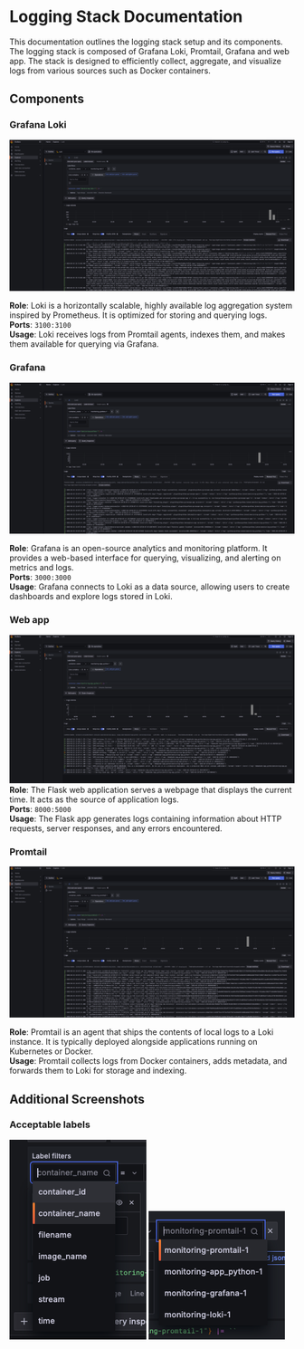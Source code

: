 # Logging Stack Documentation

This documentation outlines the logging stack setup and its components. The logging stack is composed of Grafana Loki,
Promtail, Grafana and web app. The stack is designed to efficiently collect, aggregate, and visualize logs from various
sources
such as Docker containers.

## Components

### Grafana Loki

![](screenshoots/loki.png)

**Role**: Loki is a horizontally scalable, highly available log aggregation system inspired by Prometheus. It is
optimized for storing and querying logs.\
**Ports**: `3100:3100`\
**Usage**: Loki receives logs from Promtail agents, indexes them, and makes them available for querying via Grafana.

### Grafana

![](screenshoots/grafana.png)

**Role**: Grafana is an open-source analytics and monitoring platform. It provides a web-based interface for querying,
visualizing, and alerting on metrics and logs. \
**Ports**: `3000:3000` \
**Usage**: Grafana connects to Loki as a data source, allowing users to create dashboards and explore logs stored in
Loki.

### Web app

![](screenshoots/web-app.png)
**Role**: The Flask web application serves a webpage that displays the current time. It acts as the source of
application logs. \
**Ports**: `8000:5000` \
**Usage**: The Flask app generates logs containing information about HTTP requests, server responses, and any errors
encountered.

### Promtail

![](screenshoots/promtail.png)

**Role**: Promtail is an agent that ships the contents of local logs to a Loki instance. It is typically deployed
alongside applications running on Kubernetes or Docker. \
**Usage**: Promtail collects logs from Docker containers, adds metadata, and forwards them to Loki for storage and
indexing.

## Additional Screenshots

### Acceptable labels

![](screenshoots/label-1.png)
![](screenshoots/label-2.png)